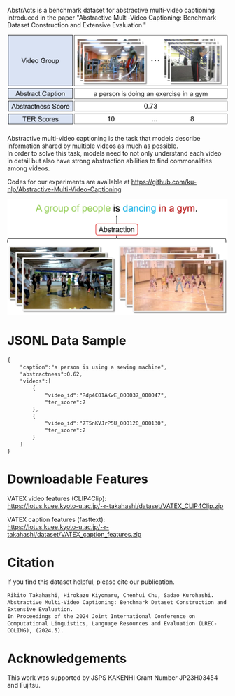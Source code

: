 AbstrActs is a benchmark dataset for abstractive multi-video captioning introduced in the paper "Abstractive Multi-Video Captioning: Benchmark Dataset Construction and Extensive Evaluation."

![Data Sample](assets/data_sample.jpg)

Abstractive multi-video captioning is the task that models describe information shared by multiple videos as much as possible.  
In order to solve this task, models need to not only understand each video in detail but also have strong abstraction abilities to find commonalities among videos.

Codes for our experiments are available at https://github.com/ku-nlp/Abstractive-Multi-Video-Captioning


![task example](assets/task_example.jpg)

# JSONL Data Sample
```
{
    "caption":"a person is using a sewing machine",
    "abstractness":0.62,
    "videos":[
        {
            "video_id":"Rdp4C01AKwE_000037_000047",
            "ter_score":7
        },
        {
            "video_id":"7T5nKVJrP5U_000120_000130",
            "ter_score":2
        }
    ]
}
```

# Downloadable Features
VATEX video features (CLIP4Clip):  
https://lotus.kuee.kyoto-u.ac.jp/~r-takahashi/dataset/VATEX_CLIP4Clip.zip

VATEX caption features (fasttext):  
https://lotus.kuee.kyoto-u.ac.jp/~r-takahashi/dataset/VATEX_caption_features.zip

# Citation
If you find this dataset helpful, please cite our publication.

```
Rikito Takahashi, Hirokazu Kiyomaru, Chenhui Chu, Sadao Kurohashi.
Abstractive Multi-Video Captioning: Benchmark Dataset Construction and Extensive Evaluation.
In Proceedings of the 2024 Joint International Conference on Computational Linguistics, Language Resources and Evaluation (LREC-COLING), (2024.5).
```

# Acknowledgements
This work was supported by JSPS KAKENHI Grant Number JP23H03454 and Fujitsu.
